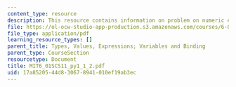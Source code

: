 ```yaml
---
content_type: resource
description: This resource contains information on problem on numeric expressions.
file: https://ol-ocw-studio-app-production.s3.amazonaws.com/courses/6-01sc-introduction-to-electrical-engineering-and-computer-science-i-spring-2011/17a8520544d830678941010ef19ab3ec_MIT6_01SCS11_py1_1_2.pdf
file_type: application/pdf
learning_resource_types: []
parent_title: Types, Values, Expressions; Variables and Binding
parent_type: CourseSection
resourcetype: Document
title: MIT6_01SCS11_py1_1_2.pdf
uid: 17a85205-44d8-3067-8941-010ef19ab3ec
---
```

